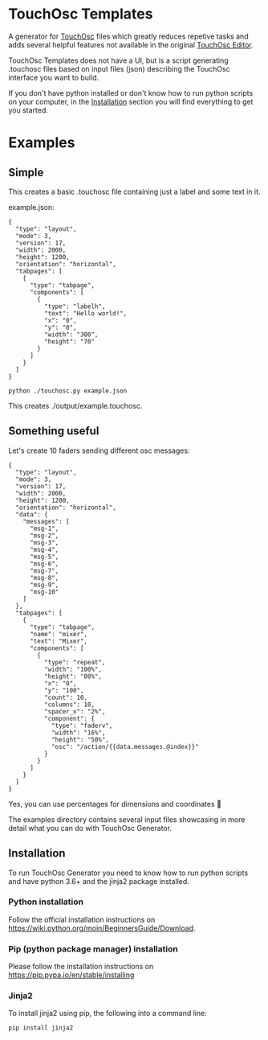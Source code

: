 # TouchOsc Templates

A generator for [TouchOsc](https://hexler.net/products/touchosc) files which greatly reduces repetive tasks and adds several helpful features not available in the original [TouchOsc Editor](https://hexler.net/products/touchosc#downloads).

TouchOsc Templates does not have a UI, but is a script generating .touchosc files based on input files (json) describing the TouchOsc interface you want to build.

If you don't have python installed or don't know how to run python scripts on your computer, in the [Installation](#installation) section you will find everything to get you started.

# Examples

## Simple
This creates a basic .touchosc file containing just a label and some text in it.

example.json:
```
{
  "type": "layout",
  "mode": 3,
  "version": 17,
  "width": 2000,
  "height": 1200,
  "orientation": "horizontal",
  "tabpages": [
    {
      "type": "tabpage",
      "components": [
        {
          "type": "labelh",
          "text": "Hello world!",
          "x": "0",
          "y": "0",
          "width": "300",
          "height": "70"
        }
      ]
    }
  ]
}
```

```
python ./touchosc.py example.json
```
This creates ./output/example.touchosc.

## Something useful
Let's create 10 faders sending different osc messages:

```
{
  "type": "layout",
  "mode": 3,
  "version": 17,
  "width": 2000,
  "height": 1200,
  "orientation": "horizontal",
  "data": {
    "messages": [
      "msg-1",
      "msg-2",
      "msg-3",
      "msg-4",
      "msg-5",
      "msg-6",
      "msg-7",
      "msg-8",
      "msg-9",
      "msg-10"
    ]
  },
  "tabpages": [
    {
      "type": "tabpage",
      "name": "mixer",
      "text": "Mixer",
      "components": [
        {
          "type": "repeat",
          "width": "100%",
          "height": "80%",
          "x": "0",
          "y": "100",
          "count": 10,
          "columns": 10,
          "spacer_x": "2%",
          "component": {
            "type": "faderv",
            "width": "16%",
            "height": "50%",
            "osc": "/action/{{data.messages.@index}}"
          }
        }
      ]
    }
  ]
}
```

Yes, you can use percentages for dimensions and coordinates 💪 

The examples directory contains several input files showcasing in more detail what you can do with TouchOsc Generator.


## Installation
To run TouchOsc Generator you need to know how to run python scripts and have
python 3.6+ and the jinja2 package installed.

### Python installation
Follow the official installation instructions on https://wiki.python.org/moin/BeginnersGuide/Download.

### Pip (python package manager) installation
Please follow the installation instructions on https://pip.pypa.io/en/stable/installing

### Jinja2
To install jinja2 using pip, the following into a command line:

```pip install jinja2```
